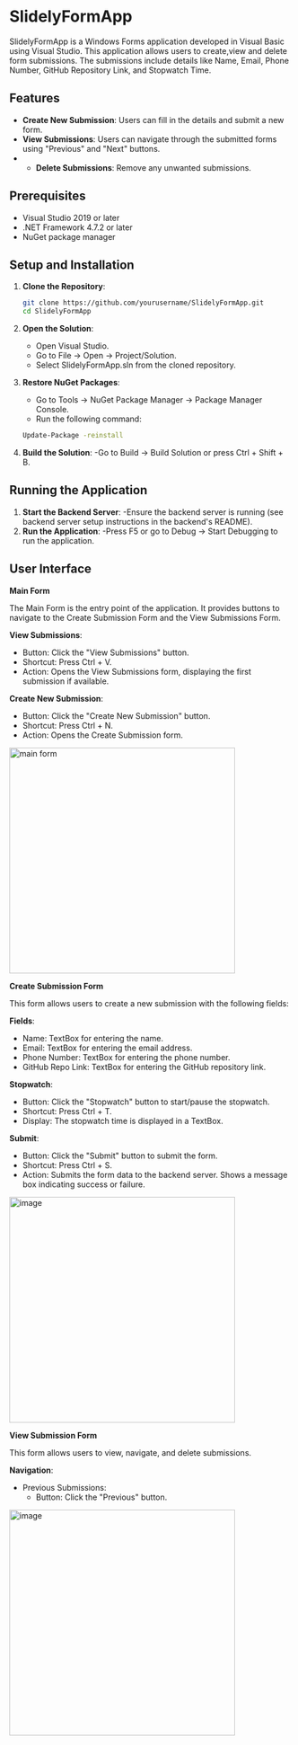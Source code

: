 # SlidelyFormApp

SlidelyFormApp is a Windows Forms application developed in Visual Basic using Visual Studio. This application allows users to create,view and delete form submissions. The submissions include details like Name, Email, Phone Number, GitHub Repository Link, and Stopwatch Time.

## Features

- **Create New Submission**: Users can fill in the details and submit a new form.
- **View Submissions**: Users can navigate through the submitted forms using "Previous" and "Next" buttons.
- - **Delete Submissions**: Remove any unwanted submissions.

## Prerequisites

- Visual Studio 2019 or later
- .NET Framework 4.7.2 or later
- NuGet package manager

## Setup and Installation

1. **Clone the Repository**:
   
   ```bash
   git clone https://github.com/yourusername/SlidelyFormApp.git
   cd SlidelyFormApp
   ```
3. **Open the Solution**:
   - Open Visual Studio.
   - Go to File -> Open -> Project/Solution.
   - Select SlidelyFormApp.sln from the cloned repository.
4. **Restore NuGet Packages**:
   - Go to Tools -> NuGet Package Manager -> Package Manager Console.
   - Run the following command:

   ```bash
   Update-Package -reinstall
   ```
5. **Build the Solution**:
   -Go to Build -> Build Solution or press Ctrl + Shift + B.


## Running the Application

1. **Start the Backend Server**:
   -Ensure the backend server is running (see backend server setup instructions in the backend's README).
2. **Run the Application**:
   -Press F5 or go to Debug -> Start Debugging to run the application.

## User Interface

**Main Form**

The Main Form is the entry point of the application. It provides buttons to navigate to the Create Submission Form and the View Submissions Form.

**View Submissions**:
- Button: Click the "View Submissions" button.
- Shortcut: Press Ctrl + V.
- Action: Opens the View Submissions form, displaying the first submission if available.

**Create New Submission**:
- Button: Click the "Create New Submission" button.
- Shortcut: Press Ctrl + N.
- Action: Opens the Create Submission form.

<img width="402" alt="main form" src="https://github.com/ArchitKayal/SlidelyFormApp/assets/59079120/6ce59744-6b90-4fe6-8ef0-0c5b61bb47f2">

**Create Submission Form**

This form allows users to create a new submission with the following fields:

**Fields**:
- Name: TextBox for entering the name.
- Email: TextBox for entering the email address.
- Phone Number: TextBox for entering the phone number.
- GitHub Repo Link: TextBox for entering the GitHub repository link.

**Stopwatch**:
- Button: Click the "Stopwatch" button to start/pause the stopwatch.
- Shortcut: Press Ctrl + T.
- Display: The stopwatch time is displayed in a TextBox.

**Submit**:
- Button: Click the "Submit" button to submit the form.
- Shortcut: Press Ctrl + S.
- Action: Submits the form data to the backend server. Shows a message box indicating success or failure.

<img width="402" alt="image" src="https://github.com/ArchitKayal/SlidelyFormApp/assets/59079120/751ef560-ce30-4a7f-9658-c1d70b6f6ace">

**View Submission Form**

This form allows users to view, navigate, and delete submissions.

**Navigation**:
- Previous Submissions:
  - Button: Click the "Previous" button.


<img width="402" alt="image" src="https://github.com/ArchitKayal/SlidelyFormApp/assets/59079120/adb40b8f-65e6-4356-8609-2f84915522be">


